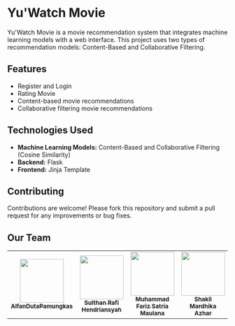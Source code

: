 # Yu'Watch Movie
Yu'Watch Movie is a movie recommendation system that integrates machine learning models with a web interface. This project uses two types of recommendation models: Content-Based and Collaborative Filtering.

## Features

- Register and Login
- Rating Movie
- Content-based movie recommendations
- Collaborative filtering movie recommendations

## Technologies Used

- **Machine Learning Models:** Content-Based and Collaborative Filtering (Cosine Similarity)
- **Backend:** Flask
- **Frontend:** Jinja Template

## Contributing
Contributions are welcome! Please fork this repository and submit a pull request for any improvements or bug fixes.

## Our Team
<table>
  <tbody>
    <tr>
      <td align="center"><a href="https://github.com/AlfanDutaPamungkas"><img src="https://avatars.githubusercontent.com/u/128448534?v=4?s=100" width="100px;" alt=""/><br /><sub><b>AlfanDutaPamungkas</b></sub></a></td>
      <td align="center"><a href="https://github.com/sulthan18"><img src="https://avatars.githubusercontent.com/u/126325594?v=4?s=100" width="100px;" alt=""/><br /><sub><b>Sulthan Rafi Hendriansyah</b></sub></a></td>
      <td align="center"><a href="https://github.com/Fariz214"><img src="https://avatars.githubusercontent.com/u/130908462?v=4" width="100px;" alt=""/><br /><sub><b>Muhammad Fariz Satria Maulana</b></sub></a></td>
      <td align="center"><a href="https://github.com/shaqil23"><img src="https://avatars.githubusercontent.com/u/129819903?v=4" width="100px;" alt=""/><br /><sub><b>Shakil Mardhika Azhar</b></sub></a></td>
      <td align="center"><a href="https://github.com/Dryannn"><img src="https://avatars.githubusercontent.com/u/95418088?v=4" width="100px;" alt=""/><br /><sub><b>Adrian Fathurahman</b></sub></a></td>
    </tr>
  </tbody>
</table>